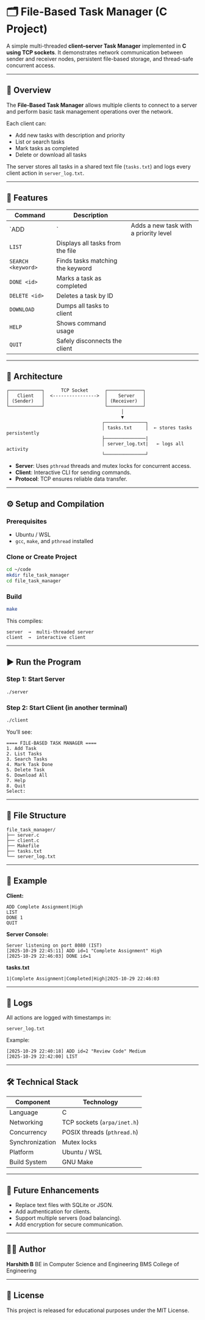 # 🗂️ File-Based Task Manager (C Project)

A simple multi-threaded **client–server Task Manager** implemented in **C using TCP sockets**.
It demonstrates network communication between sender and receiver nodes, persistent file-based storage, and thread-safe concurrent access.

---

## 📘 Overview

The **File-Based Task Manager** allows multiple clients to connect to a server and perform basic task management operations over the network.

Each client can:

* Add new tasks with description and priority
* List or search tasks
* Mark tasks as completed
* Delete or download all tasks

The server stores all tasks in a shared text file (`tasks.txt`) and logs every client action in `server_log.txt`.

---

## 🧩 Features

| Command            | Description                      |                                       |
| ------------------ | -------------------------------- | ------------------------------------- |
| `ADD <desc>        | <priority>`                      | Adds a new task with a priority level |
| `LIST`             | Displays all tasks from the file |                                       |
| `SEARCH <keyword>` | Finds tasks matching the keyword |                                       |
| `DONE <id>`        | Marks a task as completed        |                                       |
| `DELETE <id>`      | Deletes a task by ID             |                                       |
| `DOWNLOAD`         | Dumps all tasks to client        |                                       |
| `HELP`             | Shows command usage              |                                       |
| `QUIT`             | Safely disconnects the client    |                                       |

---

## 🧱 Architecture

```
┌────────────┐      TCP Socket      ┌─────────────┐
│   Client   │  <---------------->  │    Server   │
│ (Sender)   │                      │ (Receiver)  │
└────────────┘                      └─────────────┘
                                          │
                                          ▼
                                   ┌───────────────┐
                                   │ tasks.txt     │  ← stores tasks persistently
                                   ├───────────────|  
                                   │ server_log.txt|   ← logs all activity
                                   └───────────────┘
```

* **Server**: Uses `pthread` threads and mutex locks for concurrent access.
* **Client**: Interactive CLI for sending commands.
* **Protocol**: TCP ensures reliable data transfer.

---

## ⚙️ Setup and Compilation

### Prerequisites

* Ubuntu / WSL
* `gcc`, `make`, and `pthread` installed

### Clone or Create Project

```bash
cd ~/code
mkdir file_task_manager
cd file_task_manager
```

### Build

```bash
make
```

This compiles:

```
server  →  multi-threaded server
client  →  interactive client
```

---

## ▶️ Run the Program

### Step 1: Start Server

```bash
./server
```

### Step 2: Start Client (in another terminal)

```bash
./client
```

You’ll see:

```
==== FILE-BASED TASK MANAGER ====
1. Add Task
2. List Tasks
3. Search Tasks
4. Mark Task Done
5. Delete Task
6. Download All
7. Help
8. Quit
Select:
```

---

## 💃 File Structure

```
file_task_manager/
├── server.c
├── client.c
├── Makefile
├── tasks.txt
└── server_log.txt
```

---

## 🧠 Example

**Client:**

```
ADD Complete Assignment|High
LIST
DONE 1
QUIT
```

**Server Console:**

```
Server listening on port 8080 (IST)
[2025-10-29 22:45:11] ADD id=1 "Complete Assignment" High
[2025-10-29 22:46:03] DONE id=1
```

**tasks.txt**

```
1|Complete Assignment|Completed|High|2025-10-29 22:46:03
```

---

## 🗾 Logs

All actions are logged with timestamps in:

```
server_log.txt
```

Example:

```
[2025-10-29 22:40:18] ADD id=2 "Review Code" Medium
[2025-10-29 22:42:00] LIST
```

---

## 🛠️ Technical Stack

| Component       | Technology                  |
| --------------- | --------------------------- |
| Language        | C                           |
| Networking      | TCP sockets (`arpa/inet.h`) |
| Concurrency     | POSIX threads (`pthread.h`) |
| Synchronization | Mutex locks                 |
| Platform        | Ubuntu / WSL                |
| Build System    | GNU Make                    |

---

## 🧮 Future Enhancements

* Replace text files with SQLite or JSON.
* Add authentication for clients.
* Support multiple servers (load balancing).
* Add encryption for secure communication.

---

## 👨‍💻 Author

**Harshith B**
BE in Computer Science and Engineering
BMS College of Engineering

---

## 🩶 License

This project is released for educational purposes under the MIT License.
